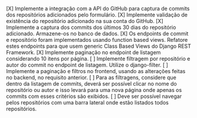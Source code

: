 [X] Implemente a integração com a API do GitHub para captura de commits dos repositórios adicionados pelo formulário.
[X] Implemente validação de existência do repositório adicionado na sua conta do GitHub.
[X] Implemente a captura dos commits dos últimos 30 dias do repositório adicionado. Armazene-os no banco de dados.
[X] Os endpoints de commit e repositório foram implementados usando function based views. Refatore estes endpoints para que usem generic Class Based Views do Django REST Framework.
[X] Implemente paginação no endpoint de listagem considerando 10 itens por página.
[ ] Implemente filtragem por repositório e autor do commit no endpoint de listagem. Utilize o django-filter.
[ ] Implemente a paginação e filtros no frontend, usando as alterações feitas no backend, no requisito anterior.
[ ] Para as filtragens, considere que dentro da listagem de commits, deverá ser possível clicar no nome do repositório ou autor e isso levará para uma nova página onde apenas os commits com esses critérios são exibidos.
[ ] Deve ser possível navegar pelos repositórios com uma barra lateral onde estão listados todos repositórios.
